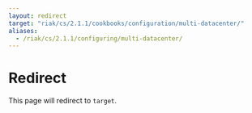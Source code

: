 ```yaml
---
layout: redirect
target: "riak/cs/2.1.1/cookbooks/configuration/multi-datacenter/"
aliases:
  - /riak/cs/2.1.1/configuring/multi-datacenter/
---
```


# Redirect

This page will redirect to `target`.
